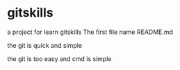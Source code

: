# gitskills
a project for learn gitskills
The first file name README.md

the git is quick and simple

the git is too easy and cmd is simple 
